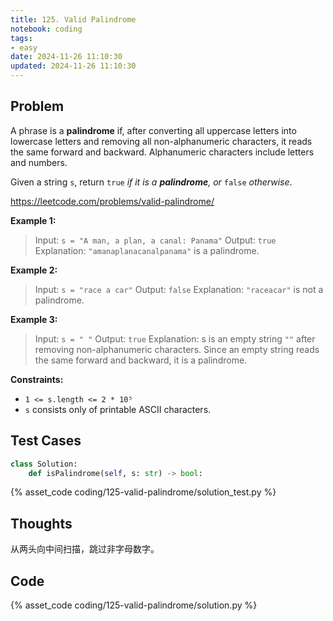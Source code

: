 ```yaml
---
title: 125. Valid Palindrome
notebook: coding
tags:
- easy
date: 2024-11-26 11:10:30
updated: 2024-11-26 11:10:30
---
```

## Problem

A phrase is a **palindrome** if, after converting all uppercase letters into lowercase letters and removing all non-alphanumeric characters, it reads the same forward and backward. Alphanumeric characters include letters and numbers.

Given a string `s`, return `true` _if it is a **palindrome**, or_ `false` _otherwise_.

<https://leetcode.com/problems/valid-palindrome/>

**Example 1:**

> Input: `s = "A man, a plan, a canal: Panama"`
> Output: `true`
> Explanation: `"amanaplanacanalpanama"` is a palindrome.

**Example 2:**

> Input: `s = "race a car"`
> Output: `false`
> Explanation: `"raceacar"` is not a palindrome.

**Example 3:**

> Input: `s = " "`
> Output: `true`
> Explanation: s is an empty string `""` after removing non-alphanumeric characters.
> Since an empty string reads the same forward and backward, it is a palindrome.

**Constraints:**

- `1 <= s.length <= 2 * 10⁵`
- `s` consists only of printable ASCII characters.

## Test Cases

``` python
class Solution:
    def isPalindrome(self, s: str) -> bool:
```

{% asset_code coding/125-valid-palindrome/solution_test.py %}

## Thoughts

从两头向中间扫描，跳过非字母数字。

## Code

{% asset_code coding/125-valid-palindrome/solution.py %}
